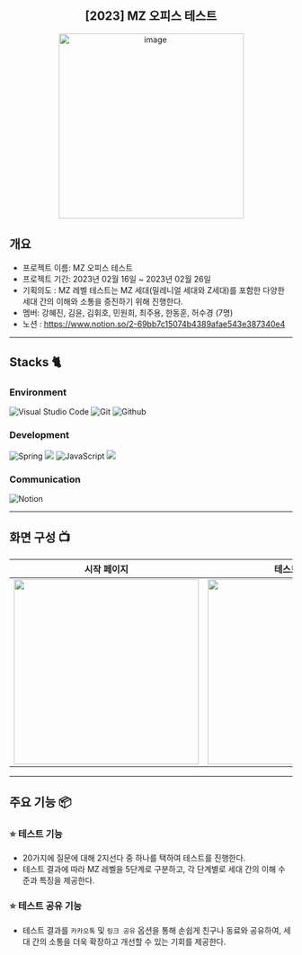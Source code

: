 <div align="center">
  <h2>[2023] MZ 오피스 테스트</h2>
<img width="329" alt="image" src="https://github.com/user-attachments/assets/a860799c-ef1d-4c25-b11f-6ddbc5341ea1">
</div>


## 개요
- 프로젝트 이름: MZ 오피스 테스트
- 프로젝트 기간: 2023년 02월 16일 ~ 2023년 02월 26일
- 기획의도 : MZ 레벨 테스트는 MZ 세대(밀레니얼 세대와 Z세대)를 포함한 다양한 세대 간의 이해와 소통을 증진하기 위해 진행한다.
- 멤버: 강혜진, 김윤, 김휘호, 민원희, 최주용, 한동훈, 허수경 (7명)
- 노션 : https://www.notion.so/2-69bb7c15074b4389afae543e387340e4 

---

## Stacks 🐈

### Environment
![Visual Studio Code](https://img.shields.io/badge/Visual%20Studio%20Code-0078d7.svg?style=for-the-badge&logo=visual-studio-code&logoColor=white)
![Git](https://img.shields.io/badge/Git-F05032?style=for-the-badge&logo=Git&logoColor=white)
![Github](https://img.shields.io/badge/GitHub-181717?style=for-the-badge&logo=GitHub&logoColor=white)             


### Development
![Spring](https://img.shields.io/badge/spring-6DB33F?style=for-the-badge&logo=spring&logoColor=white)
<img src="https://img.shields.io/badge/java-007396?style=for-the-badge&logo=java&logoColor=white">
![JavaScript](https://img.shields.io/badge/JavaScript-F7DF1E?style=for-the-badge&logo=Javascript&logoColor=white)
<img src="https://img.shields.io/badge/css-1572B6?style=for-the-badge&logo=css3&logoColor=white">


### Communication
![Notion](https://img.shields.io/badge/Notion-%23000000.svg?style=for-the-badge&logo=notion&logoColor=white)

---
## 화면 구성 📺
| 시작 페이지 | 테스트 페이지 | 결과 페이지 |
| :---: | :---: | :---: |
| <img width="329" src="https://github.com/user-attachments/assets/3a1aa92c-9c7a-4e51-a535-714d0d71a540"/> | <img width="329" src="https://github.com/user-attachments/assets/77f65578-21dc-4f60-8c56-f85dac1e1b23"/> | <img width="329" src="https://github.com/user-attachments/assets/8c14613c-9e9c-4142-88e3-241d02a089e3"/> |

---
## 주요 기능 📦

### ⭐️ 테스트 기능
- 20가지에 질문에 대해 2지선다 중 하나를 택하여 테스트를 진행한다.
- 테스트 결과에 따라 MZ 레벨을 5단계로 구분하고, 각 단계별로 세대 간의 이해 수준과 특징을 제공한다.

### ⭐️ 테스트 공유 기능
- 테스트 결과를 `카카오톡` 및 `링크 공유` 옵션을 통해 손쉽게 친구나 동료와 공유하여, 세대 간의 소통을 더욱 확장하고 개선할 수 있는 기회를 제공한다.


